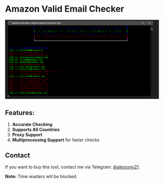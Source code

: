 # Amazon Valid Email Checker

![Image](https://raw.githubusercontent.com/thepythoncode97/Amazon-Valid-Email-Checker/main/Amazon_Valid_Email_Checker.png)

## Features:
1. **Accurate Checking**
2. **Supports All Countries**
3. **Proxy Support**
4. **Multiprocessing Support** for faster checks


Contact
---

If you want to buy this tool, contact me via Telegram: [@alexrony21](https://t.me/alexrony21).

**Note:** Time wasters will be blocked.
